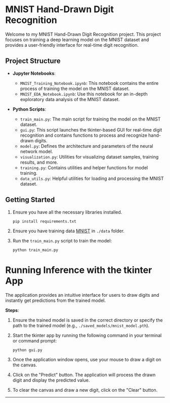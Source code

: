 
# MNIST Hand-Drawn Digit Recognition

Welcome to my MNIST Hand-Drawn Digit Recognition project. This project focuses on training a deep learning model on the MNIST dataset and provides a user-friendly interface for real-time digit recognition.

## Project Structure

- **Jupyter Notebooks**:
  - `MNIST_Training_Notebook.ipynb`: This notebook contains the entire process of training the model on the MNIST dataset.
  - `MNIST_EDA_Notebook.ipynb`: Use this notebook for an in-depth exploratory data analysis of the MNIST dataset.
  
- **Python Scripts**:
  - `train_main.py`: The main script for training the model on the MNIST dataset.
  - `gui.py`: This script launches the tkinter-based GUI for real-time digit recognition and contains functions to process and recognize hand-drawn digits.
  - `model.py`: Defines the architecture and parameters of the neural network model.
  - `visualization.py`: Utilities for visualizing dataset samples, training results, and more.
  - `training.py`: Contains utilities and helper functions for model training.
  - `data_utils.py`: Helpful utilities for loading and processing the MNIST dataset.

## Getting Started

1. Ensure you have all the necessary libraries installed. 
    ```
    pip install requirements.txt
    ```
2. Ensure you have training data [MNIST](https://www.kaggle.com/datasets/hojjatk/mnist-dataset) in `./data` folder.

3. Run the `train_main.py` script to train the model:
   ```
   python train_main.py
   ```

# Running Inference with the tkinter App

The application provides an intuitive interface for users to draw digits and instantly get predictions from the trained model.

**Steps**:

1. Ensure the trained model is saved in the correct directory or specify the path to the trained model (e.g., `./saved_models/mnist_model.pth`).
   
2. Start the tkinter app by running the following command in your terminal or command prompt:
   ```
   python gui.py
   ```

3. Once the application window opens, use your mouse to draw a digit on the canvas.

4. Click on the "Predict" button. The application will process the drawn digit and display the predicted value.

5. To clear the canvas and draw a new digit, click on the "Clear" button.

---
